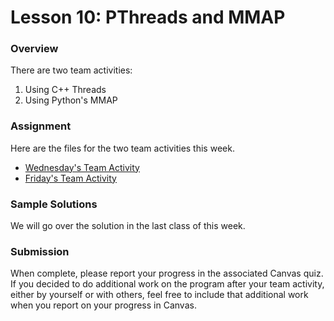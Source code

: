 # Lesson 10: PThreads and MMAP

### Overview

There are two team activities:

1. Using C++ Threads
1. Using Python's MMAP

### Assignment

Here are the files for the two team activities this week.

- [Wednesday's Team Activity](team1.md)
- [Friday's Team Activity](team2.md)

### Sample Solutions

We will go over the solution in the last class of this week.

### Submission

When complete, please report your progress in the associated Canvas quiz. If you decided to do additional work on the program after your team activity, either by yourself or with others, feel free to include that additional work when you report on your progress in Canvas.
